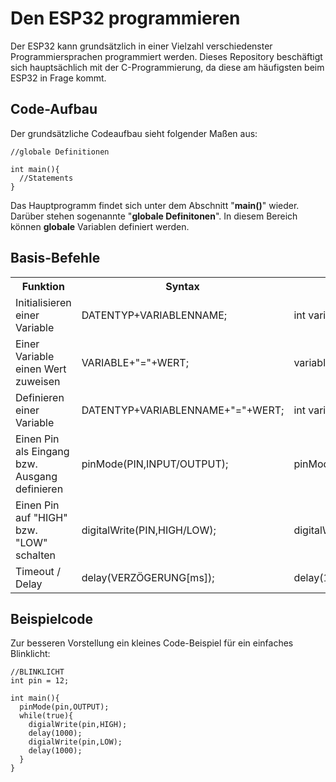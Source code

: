 <h1>Den ESP32 programmieren</h1>

Der ESP32 kann grundsätzlich in einer Vielzahl verschiedenster Programmiersprachen programmiert werden. Dieses Repository beschäftigt sich hauptsächlich mit der C-Programmierung, da diese am häufigsten beim ESP32 in Frage kommt.

<h2>Code-Aufbau</h2>
Der grundsätzliche Codeaufbau sieht folgender Maßen aus:

```
//globale Definitionen

int main(){
  //Statements
}
```
Das Hauptprogramm findet sich unter dem Abschnitt "**main()**" wieder. Darüber stehen sogenannte "**globale Definitonen**". In diesem Bereich können **globale**
Variablen definiert werden. 

<h2>Basis-Befehle</h2>

<table>
  <tr>
    <th>Funktion</th>
    <th>Syntax</th>
    <th>Beispiel</th>
  </tr>
  <tr>
    <td>Initialisieren einer Variable</td>
    <td>DATENTYP+VARIABLENNAME;</td>
    <td>int variable;</td>
  </tr>
  <tr>
    <td>Einer Variable einen Wert zuweisen</td>
    <td>VARIABLE+"="+WERT;</td>
    <td>variable = 3;</td>
  </tr>
  <tr>
    <td>Definieren einer Variable</td>
    <td>DATENTYP+VARIABLENNAME+"="+WERT;</td>
    <td>int variable = 3;</td>
  </tr>
  <tr>
    <td>Einen Pin als Eingang bzw. Ausgang definieren</td>
    <td>pinMode(PIN,INPUT/OUTPUT);</td>
    <td>pinMode(3,OUTPUT);</td>
  </tr>
  <tr>
    <td>Einen Pin auf "HIGH" bzw. "LOW" schalten</td>
    <td>digitalWrite(PIN,HIGH/LOW);</td>
    <td>digitalWrite(3,HIGH);</td>
  </tr>
  <tr>
    <td>Timeout / Delay</td>
    <td>delay(VERZÖGERUNG[ms]);</td>
    <td>delay(1000);</td>
  </tr>
</table>

<h2>Beispielcode</h2>
Zur besseren Vorstellung ein kleines Code-Beispiel für ein einfaches Blinklicht:

```
//BLINKLICHT
int pin = 12;

int main(){
  pinMode(pin,OUTPUT);
  while(true){
    digialWrite(pin,HIGH);
    delay(1000);
    digialWrite(pin,LOW);
    delay(1000);
  }
}
```
